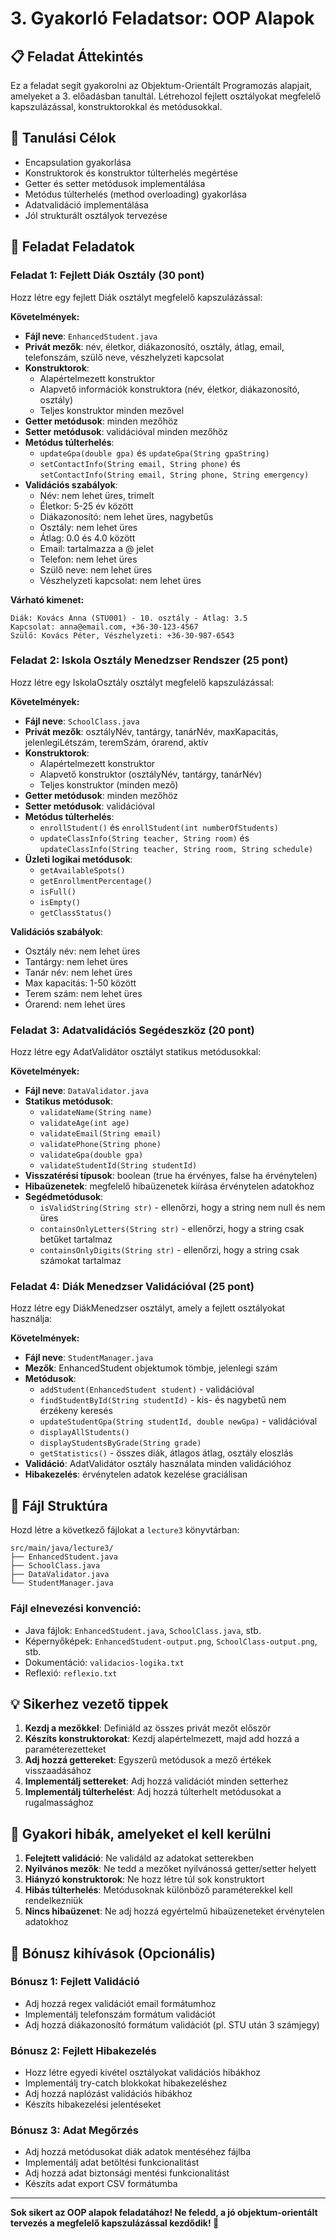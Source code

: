 # 3. Gyakorló Feladatsor: OOP Alapok

## 📋 Feladat Áttekintés
Ez a feladat segít gyakorolni az Objektum-Orientált Programozás alapjait, amelyeket a 3. előadásban tanultál. Létrehozol fejlett osztályokat megfelelő kapszulázással, konstruktorokkal és metódusokkal.

## 🎯 Tanulási Célok
- Encapsulation gyakorlása
- Konstruktorok és konstruktor túlterhelés megértése
- Getter és setter metódusok implementálása
- Metódus túlterhelés (method overloading) gyakorlása
- Adatvalidáció implementálása
- Jól strukturált osztályok tervezése

## 📝 Feladat Feladatok

### Feladat 1: Fejlett Diák Osztály (30 pont)
Hozz létre egy fejlett Diák osztályt megfelelő kapszulázással:

**Követelmények:**
- **Fájl neve**: `EnhancedStudent.java`
- **Privát mezők**: név, életkor, diákazonosító, osztály, átlag, email, telefonszám, szülő neve, vészhelyzeti kapcsolat
- **Konstruktorok**:
  - Alapértelmezett konstruktor
  - Alapvető információk konstruktora (név, életkor, diákazonosító, osztály)
  - Teljes konstruktor minden mezővel
- **Getter metódusok**: minden mezőhöz
- **Setter metódusok**: validációval minden mezőhöz
- **Metódus túlterhelés**:
  - `updateGpa(double gpa)` és `updateGpa(String gpaString)`
  - `setContactInfo(String email, String phone)` és `setContactInfo(String email, String phone, String emergency)`
- **Validációs szabályok**:
  - Név: nem lehet üres, trimelt
  - Életkor: 5-25 év között
  - Diákazonosító: nem lehet üres, nagybetűs
  - Osztály: nem lehet üres
  - Átlag: 0.0 és 4.0 között
  - Email: tartalmazza a @ jelet
  - Telefon: nem lehet üres
  - Szülő neve: nem lehet üres
  - Vészhelyzeti kapcsolat: nem lehet üres

**Várható kimenet:**
```
Diák: Kovács Anna (STU001) - 10. osztály - Átlag: 3.5
Kapcsolat: anna@email.com, +36-30-123-4567
Szülő: Kovács Péter, Vészhelyzeti: +36-30-987-6543
```

### Feladat 2: Iskola Osztály Menedzser Rendszer (25 pont)
Hozz létre egy IskolaOsztály osztályt megfelelő kapszulázással:

**Követelmények:**
- **Fájl neve**: `SchoolClass.java`
- **Privát mezők**: osztályNév, tantárgy, tanárNév, maxKapacitás, jelenlegiLétszám, teremSzám, órarend, aktív
- **Konstruktorok**:
  - Alapértelmezett konstruktor
  - Alapvető konstruktor (osztályNév, tantárgy, tanárNév)
  - Teljes konstruktor (minden mező)
- **Getter metódusok**: minden mezőhöz
- **Setter metódusok**: validációval
- **Metódus túlterhelés**:
  - `enrollStudent()` és `enrollStudent(int numberOfStudents)`
  - `updateClassInfo(String teacher, String room)` és `updateClassInfo(String teacher, String room, String schedule)`
- **Üzleti logikai metódusok**:
  - `getAvailableSpots()`
  - `getEnrollmentPercentage()`
  - `isFull()`
  - `isEmpty()`
  - `getClassStatus()`

**Validációs szabályok**:
- Osztály név: nem lehet üres
- Tantárgy: nem lehet üres
- Tanár név: nem lehet üres
- Max kapacitás: 1-50 között
- Terem szám: nem lehet üres
- Órarend: nem lehet üres

### Feladat 3: Adatvalidációs Segédeszköz (20 pont)
Hozz létre egy AdatValidátor osztályt statikus metódusokkal:

**Követelmények:**
- **Fájl neve**: `DataValidator.java`
- **Statikus metódusok**:
  - `validateName(String name)`
  - `validateAge(int age)`
  - `validateEmail(String email)`
  - `validatePhone(String phone)`
  - `validateGpa(double gpa)`
  - `validateStudentId(String studentId)`
- **Visszatérési típusok**: boolean (true ha érvényes, false ha érvénytelen)
- **Hibaüzenetek**: megfelelő hibaüzenetek kiírása érvénytelen adatokhoz
- **Segédmetódusok**:
  - `isValidString(String str)` - ellenőrzi, hogy a string nem null és nem üres
  - `containsOnlyLetters(String str)` - ellenőrzi, hogy a string csak betűket tartalmaz
  - `containsOnlyDigits(String str)` - ellenőrzi, hogy a string csak számokat tartalmaz

### Feladat 4: Diák Menedzser Validációval (25 pont)
Hozz létre egy DiákMenedzser osztályt, amely a fejlett osztályokat használja:

**Követelmények:**
- **Fájl neve**: `StudentManager.java`
- **Mezők**: EnhancedStudent objektumok tömbje, jelenlegi szám
- **Metódusok**:
  - `addStudent(EnhancedStudent student)` - validációval
  - `findStudentById(String studentId)` - kis- és nagybetű nem érzékeny keresés
  - `updateStudentGpa(String studentId, double newGpa)` - validációval
  - `displayAllStudents()`
  - `displayStudentsByGrade(String grade)`
  - `getStatistics()` - összes diák, átlagos átlag, osztály eloszlás
- **Validáció**: AdatValidátor osztály használata minden validációhoz
- **Hibakezelés**: érvénytelen adatok kezelése graciálisan

## 📁 Fájl Struktúra
Hozd létre a következő fájlokat a `lecture3` könyvtárban:
```
src/main/java/lecture3/
├── EnhancedStudent.java
├── SchoolClass.java
├── DataValidator.java
└── StudentManager.java
```

### Fájl elnevezési konvenció:
- Java fájlok: `EnhancedStudent.java`, `SchoolClass.java`, stb.
- Képernyőképek: `EnhancedStudent-output.png`, `SchoolClass-output.png`, stb.
- Dokumentáció: `validacios-logika.txt`
- Reflexió: `reflexio.txt`

## 💡 Sikerhez vezető tippek

1. **Kezdj a mezőkkel**: Definiáld az összes privát mezőt először
2. **Készíts konstruktorokat**: Kezdj alapértelmezett, majd add hozzá a paraméterezetteket
3. **Adj hozzá gettereket**: Egyszerű metódusok a mező értékek visszaadásához
4. **Implementálj settereket**: Adj hozzá validációt minden setterhez
5. **Implementálj túlterhelést**: Adj hozzá túlterhelt metódusokat a rugalmassághoz

## 🚨 Gyakori hibák, amelyeket el kell kerülni

1. **Felejtett validáció**: Ne validáld az adatokat setterekben
2. **Nyilvános mezők**: Ne tedd a mezőket nyilvánossá getter/setter helyett
3. **Hiányzó konstruktorok**: Ne hozz létre túl sok konstruktort
4. **Hibás túlterhelés**: Metódusoknak különböző paraméterekkel kell rendelkezniük
5. **Nincs hibaüzenet**: Ne adj hozzá egyértelmű hibaüzeneteket érvénytelen adatokhoz

## 🎯 Bónusz kihívások (Opcionális)

### Bónusz 1: Fejlett Validáció
- Adj hozzá regex validációt email formátumhoz
- Implementálj telefonszám formátum validációt
- Adj hozzá diákazonosító formátum validációt (pl. STU után 3 számjegy)

### Bónusz 2: Fejlett Hibakezelés
- Hozz létre egyedi kivétel osztályokat validációs hibákhoz
- Implementálj try-catch blokkokat hibakezeléshez
- Adj hozzá naplózást validációs hibákhoz
- Készíts hibakezelési jelentéseket

### Bónusz 3: Adat Megőrzés
- Adj hozzá metódusokat diák adatok mentéséhez fájlba
- Implementálj adat betöltési funkcionalitást
- Adj hozzá adat biztonsági mentési funkcionalitást
- Készíts adat export CSV formátumba

---

**Sok sikert az OOP alapok feladatához! Ne feledd, a jó objektum-orientált tervezés a megfelelő kapszulázással kezdődik! 🚀**
